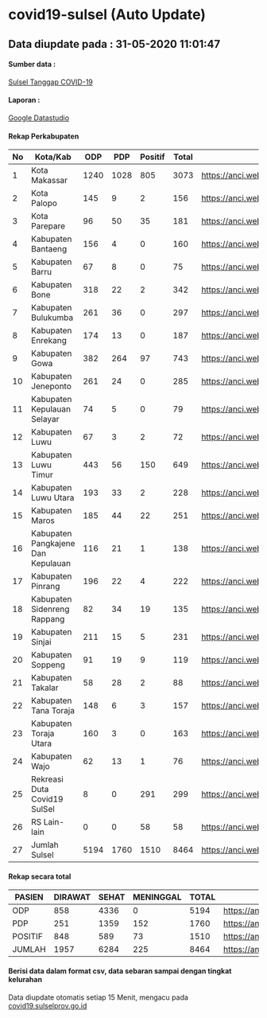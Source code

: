 
# covid19-sulsel (Auto Update)

## Data diupdate pada : 31-05-2020 11:01:47

#### Sumber data :
[Sulsel Tanggap COVID-19](https://covid19.sulselprov.go.id)

#### Laporan :
[Google Datastudio](https://datastudio.google.com/s/jythWGc1j4w)

#### Rekap Perkabupaten 
|No|Kota/Kab|ODP|PDP|Positif|Total|Link|
| --- | --- | --- | --- | --- | --- | --- |
|1|Kota Makassar|1240|1028|805|3073|https://anci.web.id/cor/kota_makassar|
|2|Kota Palopo|145|9|2|156|https://anci.web.id/cor/kota_palopo|
|3|Kota Parepare|96|50|35|181|https://anci.web.id/cor/kota_parepare|
|4|Kabupaten Bantaeng|156|4|0|160|https://anci.web.id/cor/kabupaten_bantaeng|
|5|Kabupaten Barru|67|8|0|75|https://anci.web.id/cor/kabupaten_barru|
|6|Kabupaten Bone|318|22|2|342|https://anci.web.id/cor/kabupaten_bone|
|7|Kabupaten Bulukumba|261|36|0|297|https://anci.web.id/cor/kabupaten_bulukumba|
|8|Kabupaten Enrekang|174|13|0|187|https://anci.web.id/cor/kabupaten_enrekang|
|9|Kabupaten Gowa|382|264|97|743|https://anci.web.id/cor/kabupaten_gowa|
|10|Kabupaten Jeneponto|261|24|0|285|https://anci.web.id/cor/kabupaten_jeneponto|
|11|Kabupaten Kepulauan Selayar|74|5|0|79|https://anci.web.id/cor/kabupaten_kepulauan_selayar|
|12|Kabupaten Luwu|67|3|2|72|https://anci.web.id/cor/kabupaten_luwu|
|13|Kabupaten Luwu Timur|443|56|150|649|https://anci.web.id/cor/kabupaten_luwu_timur|
|14|Kabupaten Luwu Utara|193|33|2|228|https://anci.web.id/cor/kabupaten_luwu_utara|
|15|Kabupaten Maros|185|44|22|251|https://anci.web.id/cor/kabupaten_maros|
|16|Kabupaten Pangkajene Dan Kepulauan|116|21|1|138|https://anci.web.id/cor/kabupaten_pangkajene_dan_kepulauan|
|17|Kabupaten Pinrang|196|22|4|222|https://anci.web.id/cor/kabupaten_pinrang|
|18|Kabupaten Sidenreng Rappang|82|34|19|135|https://anci.web.id/cor/kabupaten_sidenreng_rappang|
|19|Kabupaten Sinjai|211|15|5|231|https://anci.web.id/cor/kabupaten_sinjai|
|20|Kabupaten Soppeng|91|19|9|119|https://anci.web.id/cor/kabupaten_soppeng|
|21|Kabupaten Takalar|58|28|2|88|https://anci.web.id/cor/kabupaten_takalar|
|22|Kabupaten Tana Toraja|148|6|3|157|https://anci.web.id/cor/kabupaten_tana_toraja|
|23|Kabupaten Toraja Utara|160|3|0|163|https://anci.web.id/cor/kabupaten_toraja_utara|
|24|Kabupaten Wajo|62|13|1|76|https://anci.web.id/cor/kabupaten_wajo|
|25|Rekreasi Duta Covid19 SulSel|8|0|291|299|https://anci.web.id/cor/rekreasi_duta_covid19_sulsel|
|26|RS Lain-lain|0|0|58|58|https://anci.web.id/cor/rs_lain-lain|
|27|Jumlah Sulsel|5194|1760|1510|8464|https://anci.web.id/cor/jumlah_sulsel|

#### Rekap secara total

| PASIEN | DIRAWAT | SEHAT | MENINGGAL | TOTAL | LINK |
| ---- | -------- | ---- | ---- |  ---- | ---- |
| ODP | 858 | 4336 | 0 | 5194 | https://anci.web.id/cor/odp_detail.html |
| PDP | 251 | 1359 | 152 | 1760 | https://anci.web.id/cor/pdp_detail.html |
| POSITIF | 848 | 589 | 73 | 1510 | https://anci.web.id/cor/positif_detail.html |
| JUMLAH | 1957 | 6284 | 225 | 8464 | https://anci.web.id/cor/jumlah_sulsel/ |

 
#### Berisi data dalam format csv, data sebaran sampai dengan tingkat kelurahan

Data diupdate otomatis setiap 15 Menit, mengacu pada [covid19.sulselprov.go.id](https://covid19.sulselprov.go.id)

